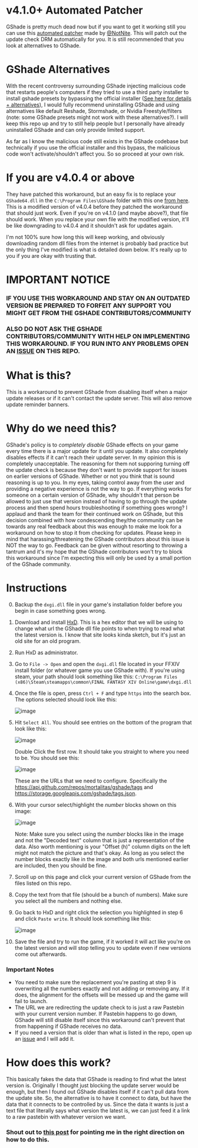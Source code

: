 # v4.1.0+ Automated Patcher
GShade is pretty much dead now but if you want to get it working still you can use this [automated patcher](https://notnite.com/gshade-patcher.html) made by [@NotNite](https://twitter.com/NotNite). This will patch out the update check DRM automatically for you. It is still recommended that you look at alternatives to GShade.

# GShade Alternatives
With the recent controversy surrounding GShade injecting malicious code that restarts people's computers if they tried to use a third party installer to install gshade presets by bypassing the official installer ([See here for details + alternatives](https://www.reddit.com/r/ffxiv/comments/10vdvbw/comment/j7gxddo/?utm_source=share&utm_medium=web2x&context=3)), I would fully recommend uninstalling GShade and using alternatives like default Reshade, Stormshade, or Nvidia Freestyle/filters (note: some GShade presets might not work with these alternatives?). I will keep this repo up and try to still help people but I personally have already uninstalled GShade and can only provide limited support.

As far as I know the malicious code still exists in the GShade codebase but technically if you use the official installer and this bypass, the malicious code won't activate/shouldn't affect you. So so proceed at your own risk.

# If you are v4.0.4 or above

They have patched this workaround, but an easy fix is to replace your `GShade64.dll` in the `C:\Program Files\GShade` folder with this one [from here](https://drive.google.com/file/d/1aruvRyQ6uxxoK1p_DsAa7nF-mJLRIfVQ/view?usp=share_link). This is a modified version of v4.0.4 before they patched the workaround that should just work. Even if you're on v4.1.0 (and maybe above?), that file should work. When you replace your own file with the modified version, it'll be like downgrading to v4.0.4 and it shouldn't ask for updates again.

I'm not 100% sure how long this will keep working, and obviously downloading random dll files from the internet is probably bad practice but the only thing I've modified is what is detailed down below. It's really up to you if you are okay with trusting that.

# IMPORTANT NOTICE

### IF YOU USE THIS WORKAROUND AND STAY ON AN OUTDATED VERSION BE PREPARED TO FORFEIT ANY SUPPORT YOU MIGHT GET FROM THE GSHADE CONTRIBUTORS/COMMUNITY

### ALSO DO NOT ASK THE GSHADE CONTRIBUTORS/COMMUNITY WITH HELP ON IMPLEMENTING THIS WORKAROUND. IF YOU RUN INTO ANY PROBLEMS OPEN AN [ISSUE](https://github.com/FaultyFunctions/GShade-Block/issues) ON THIS REPO.

# What is this?
This is a workaround to prevent GShade from disabling itself when a major update releases or if it can't contact the update server. This will also remove update reminder banners.

# Why do we need this?
GShade's policy is to *completely disable* GShade effects on your game every time there is a major update for it until you update. It also completely disables effects if it can't reach their update server. In my opinion this is completely unacceptable. The reasoning for them not supporing turning off the update check is because they don't want to provide support for issues on earlier versions of GShade. Whether or not you think that is sound reasoning is up to you. In my eyes, taking control away from the user and providing a negative experience is not the way to go. If everything works for someone on a certain version of GShade, why shouldn't that person be allowed to just use that version instead of having to go through the update process and then spend hours troubleshooting if something goes wrong? I applaud and thank the team for their continued work on GShade, but this decision combined with how condescending they/the community can be towards any real feedback about this was enough to make me look for a workaround on how to stop it from checking for updates. Please keep in mind that harassing/threatening the GShade contributors about this issue is NOT the way to go. Feedback can be given without resorting to throwing a tantrum and it's my hope that the GShade contributors won't try to block this workaround since I'm expecting this will only be used by a small portion of the GShade community.

# Instructions
0. Backup the `dxgi.dll` file in your game's installation folder before you begin in case something goes wrong.
1. Download and install [HxD]( https://mh-nexus.de/en/downloads.php?product=HxD20). This is a hex editor that we will be using to change what url the GShade dll file points to when trying to read what the latest version is. I know that site looks kinda sketch, but it's just an old site for an old program.
2. Run HxD as administrator.
3. Go to `File -> Open` and open the `dxgi.dll` file located in your FFXIV install folder (or whatever game you use GShade with). If you're using steam, your path should look something like this: `C:\Program Files (x86)\Steam\steamapps\common\FINAL FANTASY XIV Online\game\dxgi.dll`
4. Once the file is open, press `Ctrl + F` and type `https` into the search box. The options selected should look like this:

	![image](https://user-images.githubusercontent.com/6508045/212369206-adfc7892-5926-4f73-b805-a27212bc89f5.png)

5. Hit `Select All`. You should see entries on the bottom of the program that look like this:
	
	![image](https://user-images.githubusercontent.com/6508045/212373451-9fc30226-d0a3-42a3-a1da-a104dda97711.png)
	
	Double Click the first row. It should take you straight to where you need to be. You should see this:
	
	![image](https://user-images.githubusercontent.com/6508045/212373600-f7d5a90a-950b-4290-a7e8-c2a7e7da0fac.png)
	
	These are the URLs that we need to configure. Specifically the https://api.github.com/repos/mortalitas/gshade/tags and https://storage.googleapis.com/gshade/tags.json.
6. With your cursor select/highlight the *number* blocks shown on this image:

	![image](https://user-images.githubusercontent.com/6508045/212375610-d45074f4-d940-4343-b67f-c2198328219d.png)
	
	Note: Make sure you select using the *number* blocks like in the image and not the "Decoded text" column that is just a representation of the data. Also worth mentioning is your "Offset (h)" column digits on the left might not match the picture and that's okay. As long as you select the number blocks exactly like in the image and both urls mentioned earlier are included, then you should be fine.
7. Scroll up on this page and click your current version of GShade from the files listed on this repo.
8. Copy the text from that file (should be a bunch of numbers). Make sure you select all the numbers and nothing else.
9. Go back to HxD and right click the selection you highlighted in step 6 and click `Paste write`. It should look something like this:

	![image](https://user-images.githubusercontent.com/6508045/212399013-35d6869c-b65d-4a2f-842c-8f130e94b8a9.png)

10. Save the file and try to run the game, if it worked it will act like you're on the latest version and will stop telling you to update even if new versions come out afterwards.

### Important Notes
- You need to make sure the replacement you're pasting at step 9 is overwriting all the numbers exactly and not adding or removing any. If it does, the alignment for the offsets will be messed up and the game will fail to launch.
- The URL we are redirecting the update check to is just a raw Pastebin with your current version number. If Pastebin happens to go down, GShade will still disable itself since this workaround can't prevent that from happening if GShade receives no data.
- If you need a version that is older than what is listed in the repo, open up an [issue](https://github.com/FaultyFunctions/GShade-Block/issues) and I will add it.

# How does this work?

This basically fakes the data that GShade is reading to find what the latest version is. Originally I thought just blocking the update server would be enough, but then I found out GShade disables itself if it can't pull data from the update site. So, the alternative is to have it connect to data, but have the data that it connects to be controlled by us. Since the data it wants is just a text file that literally says what version the latest is, we can just feed it a link to a raw pastebin with whatever version we want.

### Shout out to [this post](https://reshade.me/forum/troubleshooting/7793-how-to-disable-update-notification) for pointing me in the right direction on how to do this.
